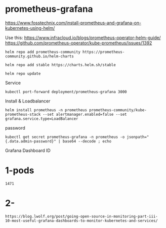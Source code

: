 # prometheus-grafana
https://www.fosstechnix.com/install-prometheus-and-grafana-on-kubernetes-using-helm/


Use this: https://www.infracloud.io/blogs/prometheus-operator-helm-guide/
https://github.com/prometheus-operator/kube-prometheus/issues/1392

```
helm repo add prometheus-community https://prometheus-community.github.io/helm-charts
```
```
helm repo add stable https://charts.helm.sh/stable
```

```
helm repo update
```
Service
```
kubectl port-forward deployment/prometheus-grafana 3000
```

Install & Loadbalancer
```
helm install prometheus -n prometheus prometheus-community/kube-prometheus-stack --set alertmanager.enabled=false --set grafana.service.type=LoadBalancer
```
password
```
kubectl get secret prometheus-grafana -n prometheus -o jsonpath="{.data.admin-password}" | base64 --decode ; echo
```

Grafana Dashboard ID
# 1-pods
```
1471
```
# 2- 
```
https://blog.lwolf.org/post/going-open-source-in-monitoring-part-iii-10-most-useful-grafana-dashboards-to-monitor-kubernetes-and-services/
```
